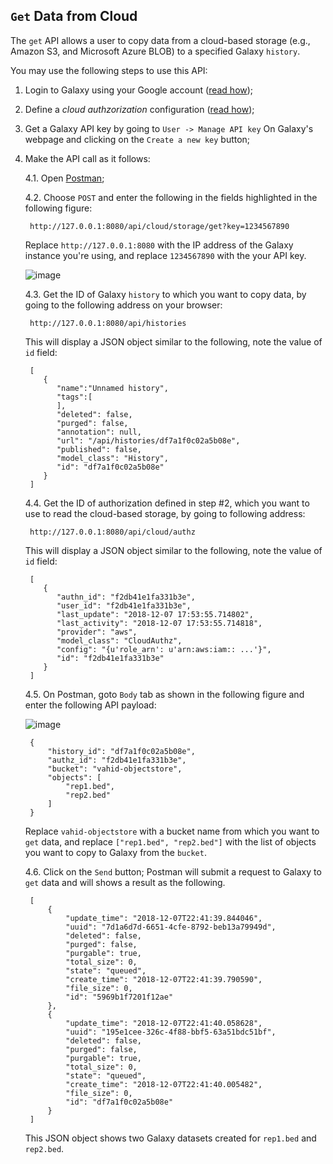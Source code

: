 ## `Get` Data from Cloud 

The `get` API allows a user to copy data from a cloud-based storage (e.g., Amazon S3, and Microsoft Azure BLOB)
to a specified Galaxy `history`. 

You may use the following steps to use this API:

1. Login to Galaxy using your Google account ([read how](/src/authnz/config/oidc/index.md));
2. Define a _cloud authzorization_ configuration ([read how](/src/authnz/cloud/index.md));
3. Get a Galaxy API key by going to `User -> Manage API key` On Galaxy's webpage and clicking on the 
`Create a new key` button;
4. Make the API call as it follows:

    4.1. Open [Postman](https://www.getpostman.com);
    
    4.2. Choose `POST` and enter the following in the fields highlighted in the following figure:
    
        http://127.0.0.1:8080/api/cloud/storage/get?key=1234567890
        
    Replace `http://127.0.0.1:8080` with the IP address of the Galaxy instance you're using, and
    replace `1234567890` with the your API key.
        
    ![image](/src/cloud/storage/get_01.png)
    
    4.3. Get the ID of Galaxy `history` to which you want to copy data, by going to the following
    address on your browser:
    
        http://127.0.0.1:8080/api/histories
        
    This will display a JSON object similar to the following, note the value of `id` field:
    
        [
           {
              "name":"Unnamed history",
              "tags":[
              ],
              "deleted": false,
              "purged": false,
              "annotation": null,
              "url": "/api/histories/df7a1f0c02a5b08e",
              "published": false,
              "model_class": "History",
              "id": "df7a1f0c02a5b08e"
           }
        ]
        
    4.4. Get the ID of authorization defined in step #2, which you want to use to read the 
    cloud-based storage, by going to following address: 
    
        http://127.0.0.1:8080/api/cloud/authz
        
    This will display a JSON object similar to the following, note the value of `id` field:
    
        [
           {
              "authn_id": "f2db41e1fa331b3e",
              "user_id": "f2db41e1fa331b3e",
              "last_update": "2018-12-07 17:53:55.714802",
              "last_activity": "2018-12-07 17:53:55.714818",
              "provider": "aws",
              "model_class": "CloudAuthz",
              "config": "{u'role_arn': u'arn:aws:iam:: ...'}",
              "id": "f2db41e1fa331b3e"
           }
        ]
        
    4.5. On Postman, goto `Body` tab as shown in the following figure and enter the 
    following API payload:
    
    ![image](/src/cloud/storage/get_02.png)
    
        {
            "history_id": "df7a1f0c02a5b08e",
            "authz_id": "f2db41e1fa331b3e",
            "bucket": "vahid-objectstore",
            "objects": [
                "rep1.bed",
                "rep2.bed"
            ]
        }
    
    Replace `vahid-objectstore` with a bucket name from which you want to `get` data,
    and replace `["rep1.bed", "rep2.bed"]` with the list of objects you want to
    copy to Galaxy from the `bucket`.
    
    4.6. Click on the `Send` button; Postman will submit a request to Galaxy to `get` data
    and will shows a result as the following. 
    
        [
            {
                "update_time": "2018-12-07T22:41:39.844046",
                "uuid": "7d1a6d7d-6651-4cfe-8792-beb13a79949d",
                "deleted": false,
                "purged": false,
                "purgable": true,
                "total_size": 0,
                "state": "queued",
                "create_time": "2018-12-07T22:41:39.790590",
                "file_size": 0,
                "id": "5969b1f7201f12ae"
            },
            {
                "update_time": "2018-12-07T22:41:40.058628",
                "uuid": "195e1cee-326c-4f88-bbf5-63a51bdc51bf",
                "deleted": false,
                "purged": false,
                "purgable": true,
                "total_size": 0,
                "state": "queued",
                "create_time": "2018-12-07T22:41:40.005482",
                "file_size": 0,
                "id": "df7a1f0c02a5b08e"
            }
        ]  
    
    This JSON object shows two Galaxy datasets created for `rep1.bed` and `rep2.bed`. 